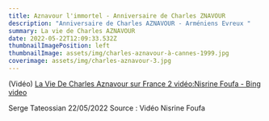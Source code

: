```yaml
---
title: Aznavour l'immortel - Anniversaire de Charles ZNAVOUR
description: "Anniversaire de Charles AZNAVOUR - Arméniens Evreux "
summary: La vie de Charles AZNAVOUR
date: 2022-05-22T12:09:33.532Z
thumbnailImagePosition: left
thumbnailImage: assets/img/charles-aznavour-à-cannes-1999.jpg
coverimage: assets/img/charles-aznavour-3.jpg
---
```

<!--StartFragment-->
(Vidéo)
[La Vie De Charles Aznavour sur France 2 vidéo:Nisrine Foufa - Bing video](https://www.bing.com/videos/search?q=biographie+Charles+Aznavour&&view=detail&mid=65976C9DDD1F72A3268965976C9DDD1F72A32689&&FORM=VDRVSR)

<!--EndFragment-->

Serge Tateossian 22/05/2022
Source : Vidéo Nisrine Foufa 